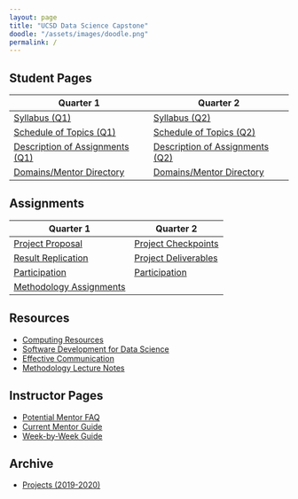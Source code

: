 ```yaml
---
layout: page
title: "UCSD Data Science Capstone"
doodle: "/assets/images/doodle.png"
permalink: /
---
```


## Student Pages

|Quarter 1|Quarter 2|
|---|---|
|[Syllabus (Q1)](/student/quarter-1-syllabus)|[Syllabus (Q2)](/student/quarter-2-syllabus)|
|[Schedule of Topics (Q1)](/student/quarter-1-schedule)|[Schedule of Topics (Q2)](/student/quarter-2-schedule)|
|[Description of Assignments (Q1)](/student/quarter-1-assignment-descriptions)|[Description of Assignments (Q2)](/student/quarter-2-assignment-descriptions)|
|[Domains/Mentor Directory](/student/domains)|[Domains/Mentor Directory](/student/domains)|

## Assignments

|Quarter 1|Quarter 2|
|---|---|
|[Project Proposal](/assignments/quarter-1-project-proposal)|[Project Checkpoints](/assignments/quarter-2-checkpoints)|
|[Result Replication](/assignments/quarter-1-replication)|[Project Deliverables](/assignments/quarter-2-project)|
|[Participation](/assignments/quarter-2-participation)|[Participation](/assignments/quarter-2-participation)|
|[Methodology Assignments](/assignments/quarter-1-methodology)||

## Resources
* [Computing Resources](/resources/computing)
* [Software Development for Data Science](/resources/swdev)
* [Effective Communication](/resources/communication)
* [Methodology Lecture Notes](/resources/lecture_notes)

## Instructor Pages
* [Potential Mentor FAQ](/instructor/faq)
* [Current Mentor Guide](/instructor/current)
* [Week-by-Week Guide](/instructor/week-by-week)

## Archive
* [Projects (2019-2020)](https://dsc-capstone.github.io/projects-2019-2020/)
